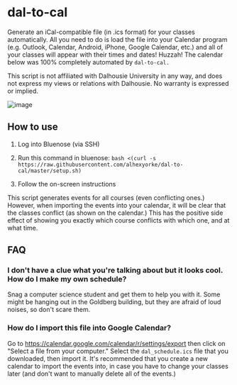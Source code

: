 # dal-to-cal
Generate an iCal-compatible file (in .ics format) for your classes automatically. All you need to do is load the file into your Calendar program (e.g. Outlook, Calendar, Android, iPhone, Google Calendar, etc.) and all of your classes will appear with their times and dates! Huzzah! The calendar below was 100% completely automated by `dal-to-cal.`

This script is not affiliated with Dalhousie University in any way, and does not express my views or relations with Dalhousie. No warranty is expressed or implied.

![image](https://i.imgur.com/nbg32Qg.jpg)

## How to use

1. Log into Bluenose (via SSH)

2. Run this command in bluenose: `bash <(curl -s https://raw.githubusercontent.com/alhexyorke/dal-to-cal/master/setup.sh)`

3. Follow the on-screen instructions

This script generates events for all courses (even conflicting ones.) However, when importing the events into your calendar, it will be clear that the classes conflict (as shown on the calendar.) This has the positive side effect of showing you exactly which course conflicts with which one, and at what time.

## FAQ

### I don't have a clue what you're talking about but it looks cool. How do I make my own schedule?

Snag a computer science student and get them to help you with it. Some might be hanging out in the Goldberg building, but they are afraid of loud noises, so don't scare them.

### How do I import this file into Google Calendar?

Go to https://calendar.google.com/calendar/r/settings/export then click on "Select a file from your computer." Select the `dal_schedule.ics` file that you downloaded, then import it. It's recommended that you create a new calendar to import the events into, in case you have to change your classes later (and don't want to manually delete all of the events.)
